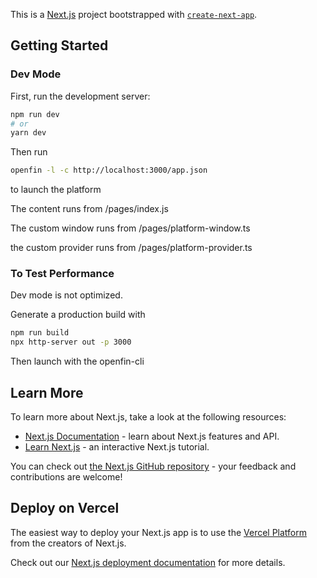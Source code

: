 This is a [Next.js](https://nextjs.org/) project bootstrapped with [`create-next-app`](https://github.com/vercel/next.js/tree/canary/packages/create-next-app).

## Getting Started

### Dev Mode
First, run the development server:

```bash
npm run dev
# or
yarn dev
```

Then run
```bash
openfin -l -c http://localhost:3000/app.json
```
to launch the platform

The content runs from /pages/index.js

The custom window runs from /pages/platform-window.ts

the custom provider runs from /pages/platform-provider.ts

### To Test Performance

Dev mode is not optimized.

Generate a production build with

```bash
npm run build
npx http-server out -p 3000
```
Then launch with the openfin-cli

## Learn More

To learn more about Next.js, take a look at the following resources:

- [Next.js Documentation](https://nextjs.org/docs) - learn about Next.js features and API.
- [Learn Next.js](https://nextjs.org/learn) - an interactive Next.js tutorial.

You can check out [the Next.js GitHub repository](https://github.com/vercel/next.js/) - your feedback and contributions are welcome!

## Deploy on Vercel

The easiest way to deploy your Next.js app is to use the [Vercel Platform](https://vercel.com/import?utm_medium=default-template&filter=next.js&utm_source=create-next-app&utm_campaign=create-next-app-readme) from the creators of Next.js.

Check out our [Next.js deployment documentation](https://nextjs.org/docs/deployment) for more details.
